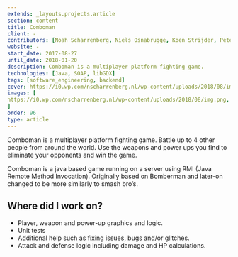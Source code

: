 ```yaml
---
extends: _layouts.projects.article
section: content
title: Comboman
client: -
contributors: [Noah Scharrenberg, Niels Osnabrugge, Koen Strijder, Peter Smallenbroek, Sjoerd Lemkens, Christian van den Klooster]
website: -
start_date: 2017-08-27
until_date: 2018-01-20
description: Comboman is a multiplayer platform fighting game.
technologies: [Java, SOAP, libGDX]
tags: [software_engineering, backend]
cover: https://i0.wp.com/nscharrenberg.nl/wp-content/uploads/2018/08/img.png
images: [
https://i0.wp.com/nscharrenberg.nl/wp-content/uploads/2018/08/img.png,
]
order: 96
type: article
---
```


Comboman is a multiplayer platform fighting game. Battle up to 4 other people from around the world. Use the weapons and power ups you find to eliminate your opponents and win the game.

Comboman is a java based game running on a server using RMI (Java Remote Method Invocation). Originally based on Bomberman and later-on changed to be more similarly to smash bro’s.

## Where did I work on?
- Player, weapon and power-up graphics and logic.
- Unit tests
- Additional help such as fixing issues, bugs and/or glitches.
- Attack and defense logic including damage and HP calculations.